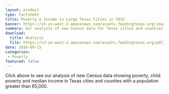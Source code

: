 ```yaml
---
layout: product
type: Factsheet
title: Poverty & Income in Large Texas Cities in 2015
banner: https://s3-us-west-2.amazonaws.com/assets.feedingtexas.org/images/banners/banner-02.jpg
summary: Our analysis of new Census data for Texas cities and counties with a population greater than 65,000. 
download:
  title: Analysis
  file: https://s3-us-west-2.amazonaws.com/assets.feedingtexas.org/pdf/2015-ACS-1-Year-Median-Income-and-Poverty.pdf
date: 2016-09-15
categories:
 - Poverty
featured: false
---
```

Click above to see our analysis of new Census data showing poverty, child poverty and median income in Texas cities and counties with a population greater than 65,000. 
